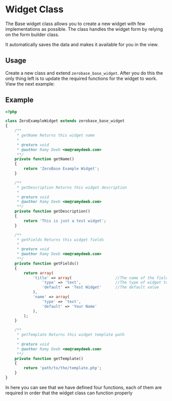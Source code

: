 # Widget Class

The Base widget class allows you to create a new widget with few implementations as possible.
The class handles the widget form by relying on the form builder class.

It automatically saves the data and makes it available for you in the view.

## Usage

Create a new class and extend `zerobase_base_widget`. After you do this the only thing left is
to update the required functions for the widget to work. View the next example:

## Example

```php
<?php

class ZeroExampleWidget extends zerobase_base_widget
{
    /**
     * getName Returns this widget name
     *
     * @return void
     * @author Ramy Deeb <me@ramydeeb.com>
     **/
    private function getName()
    {
        return 'ZeroBase Example Widget';
    }

    /**
     * getDescription Returns this widget description
     *
     * @return void
     * @author Ramy Deeb <me@ramydeeb.com>
     **/
    private function getDescription()
    {
        return 'This is just a test widget';
    }

    /**
     * getFields Returns this widget fields
     *
     * @return void
     * @author Ramy Deeb <me@ramydeeb.com>
     **/
    private function getFields()
    {
        return array(
            'title' => array(                   //The name of the field
                'type' => 'text',               //The type of widget to display
                'default' => 'Test Widget'      //The default value
            ),
            'name' => array(
                'type' => 'text',
                'default' => 'Your Name'
            ),
        );
    }

    /**
     * getTemplate Returns this widget template path
     *
     * @return void
     * @author Ramy Deeb <me@ramydeeb.com>
     **/
    private function getTemplate()
    {
        return 'path/to/the/template.php';
    }
}
```

In here you can see that we have defined four functions, each of them are required in order
that the widget class can function properly